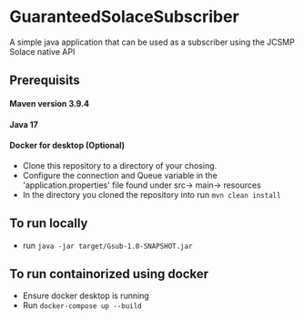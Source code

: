 # GuaranteedSolaceSubscriber
A simple java application that can be used as a subscriber using the JCSMP Solace native API 

## Prerequisits
#### Maven version 3.9.4
#### Java 17
#### Docker for desktop (Optional)

* Clone this repository to a directory of your chosing.
* Configure the connection and Queue variable in the 'application.properties' file found under src-> main-> resources
* In the directory you cloned the repository into run `mvn clean install`

## To run locally 
*  run `java -jar target/Gsub-1.0-SNAPSHOT.jar`

## To run containorized using docker
* Ensure docker desktop is running 
* Run `docker-compose up --build `



